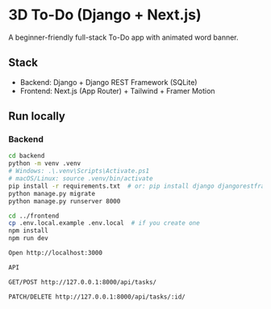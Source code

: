 # 3D To-Do (Django + Next.js)

A beginner-friendly full-stack To-Do app with animated word banner.

## Stack
- Backend: Django + Django REST Framework (SQLite)
- Frontend: Next.js (App Router) + Tailwind + Framer Motion

## Run locally

### Backend
```bash
cd backend
python -m venv .venv
# Windows: .\.venv\Scripts\Activate.ps1
# macOS/Linux: source .venv/bin/activate
pip install -r requirements.txt  # or: pip install django djangorestframework django-cors-headers
python manage.py migrate
python manage.py runserver 8000

cd ../frontend
cp .env.local.example .env.local  # if you create one
npm install
npm run dev

Open http://localhost:3000

API

GET/POST http://127.0.0.1:8000/api/tasks/

PATCH/DELETE http://127.0.0.1:8000/api/tasks/:id/
